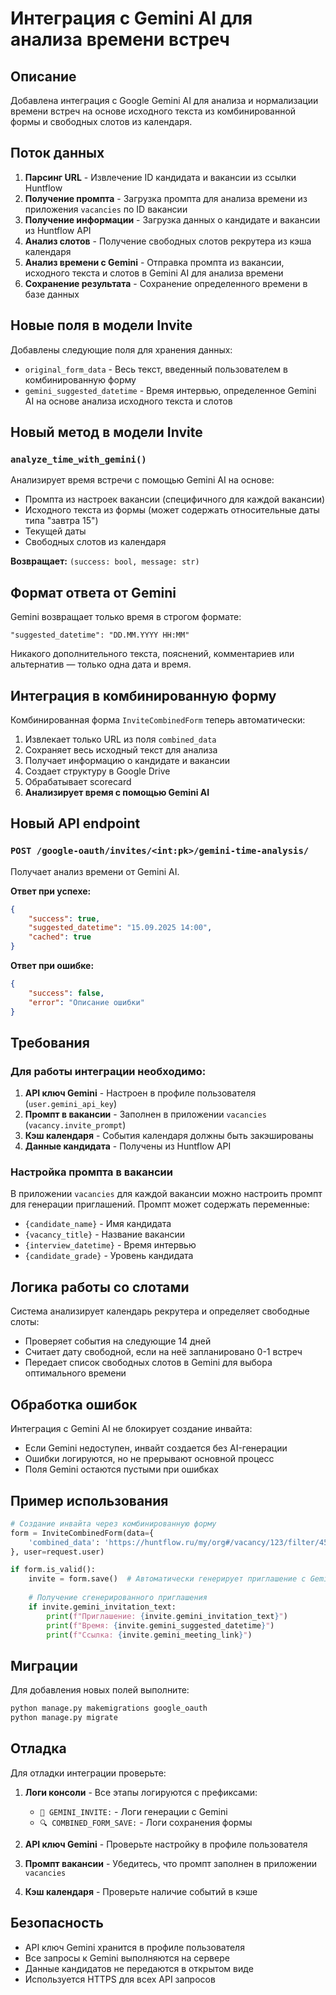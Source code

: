 # Интеграция с Gemini AI для анализа времени встреч

## Описание

Добавлена интеграция с Google Gemini AI для анализа и нормализации времени встреч на основе исходного текста из комбинированной формы и свободных слотов из календаря.

## Поток данных

1. **Парсинг URL** - Извлечение ID кандидата и вакансии из ссылки Huntflow
2. **Получение промпта** - Загрузка промпта для анализа времени из приложения `vacancies` по ID вакансии
3. **Получение информации** - Загрузка данных о кандидате и вакансии из Huntflow API
4. **Анализ слотов** - Получение свободных слотов рекрутера из кэша календаря
5. **Анализ времени с Gemini** - Отправка промпта из вакансии, исходного текста и слотов в Gemini AI для анализа времени
6. **Сохранение результата** - Сохранение определенного времени в базе данных

## Новые поля в модели Invite

Добавлены следующие поля для хранения данных:

- `original_form_data` - Весь текст, введенный пользователем в комбинированную форму
- `gemini_suggested_datetime` - Время интервью, определенное Gemini AI на основе анализа исходного текста и слотов

## Новый метод в модели Invite

### `analyze_time_with_gemini()`

Анализирует время встречи с помощью Gemini AI на основе:
- Промпта из настроек вакансии (специфичного для каждой вакансии)
- Исходного текста из формы (может содержать относительные даты типа "завтра 15")
- Текущей даты
- Свободных слотов из календаря

**Возвращает:** `(success: bool, message: str)`

## Формат ответа от Gemini

Gemini возвращает только время в строгом формате:

```
"suggested_datetime": "DD.MM.YYYY HH:MM"
```

Никакого дополнительного текста, пояснений, комментариев или альтернатив — только одна дата и время.

## Интеграция в комбинированную форму

Комбинированная форма `InviteCombinedForm` теперь автоматически:
1. Извлекает только URL из поля `combined_data`
2. Сохраняет весь исходный текст для анализа
3. Получает информацию о кандидате и вакансии
4. Создает структуру в Google Drive
5. Обрабатывает scorecard
6. **Анализирует время с помощью Gemini AI**

## Новый API endpoint

### `POST /google-oauth/invites/<int:pk>/gemini-time-analysis/`

Получает анализ времени от Gemini AI.

**Ответ при успехе:**
```json
{
    "success": true,
    "suggested_datetime": "15.09.2025 14:00",
    "cached": true
}
```

**Ответ при ошибке:**
```json
{
    "success": false,
    "error": "Описание ошибки"
}
```

## Требования

### Для работы интеграции необходимо:

1. **API ключ Gemini** - Настроен в профиле пользователя (`user.gemini_api_key`)
2. **Промпт в вакансии** - Заполнен в приложении `vacancies` (`vacancy.invite_prompt`)
3. **Кэш календаря** - События календаря должны быть закэшированы
4. **Данные кандидата** - Получены из Huntflow API

### Настройка промпта в вакансии

В приложении `vacancies` для каждой вакансии можно настроить промпт для генерации приглашений. Промпт может содержать переменные:

- `{candidate_name}` - Имя кандидата
- `{vacancy_title}` - Название вакансии
- `{interview_datetime}` - Время интервью
- `{candidate_grade}` - Уровень кандидата

## Логика работы со слотами

Система анализирует календарь рекрутера и определяет свободные слоты:
- Проверяет события на следующие 14 дней
- Считает дату свободной, если на неё запланировано 0-1 встреч
- Передает список свободных слотов в Gemini для выбора оптимального времени

## Обработка ошибок

Интеграция с Gemini AI не блокирует создание инвайта:
- Если Gemini недоступен, инвайт создается без AI-генерации
- Ошибки логируются, но не прерывают основной процесс
- Поля Gemini остаются пустыми при ошибках

## Пример использования

```python
# Создание инвайта через комбинированную форму
form = InviteCombinedForm(data={
    'combined_data': 'https://huntflow.ru/my/org#/vacancy/123/filter/456/id/789\n2025-09-15 14:00'
}, user=request.user)

if form.is_valid():
    invite = form.save()  # Автоматически генерирует приглашение с Gemini
    
    # Получение сгенерированного приглашения
    if invite.gemini_invitation_text:
        print(f"Приглашение: {invite.gemini_invitation_text}")
        print(f"Время: {invite.gemini_suggested_datetime}")
        print(f"Ссылка: {invite.gemini_meeting_link}")
```

## Миграции

Для добавления новых полей выполните:

```bash
python manage.py makemigrations google_oauth
python manage.py migrate
```

## Отладка

Для отладки интеграции проверьте:

1. **Логи консоли** - Все этапы логируются с префиксами:
   - `🤖 GEMINI_INVITE:` - Логи генерации с Gemini
   - `🔍 COMBINED_FORM_SAVE:` - Логи сохранения формы

2. **API ключ Gemini** - Проверьте настройку в профиле пользователя

3. **Промпт вакансии** - Убедитесь, что промпт заполнен в приложении `vacancies`

4. **Кэш календаря** - Проверьте наличие событий в кэше

## Безопасность

- API ключ Gemini хранится в профиле пользователя
- Все запросы к Gemini выполняются на сервере
- Данные кандидатов не передаются в открытом виде
- Используется HTTPS для всех API запросов
